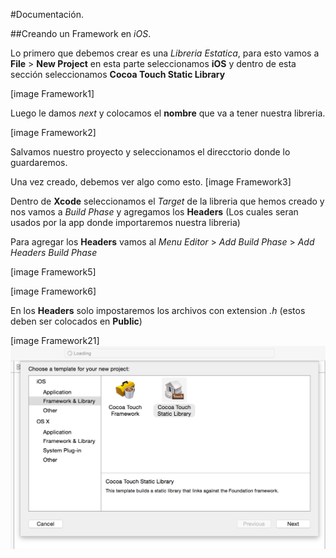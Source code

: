 #Documentación.

##Creando un Framework en _iOS_.

Lo primero que debemos crear es una _Libreria Estatica_, para esto vamos a __File__ > __New Project__ en esta parte seleccionamos __iOS__ y dentro de esta sección seleccionamos __Cocoa Touch Static Library__

[image Framework1]

Luego le damos _next_ y colocamos el __nombre__ que va a tener nuestra libreria.

[image Framework2]

Salvamos nuestro proyecto y seleccionamos el direcctorio donde lo guardaremos. 

Una vez creado, debemos ver algo como esto.
[image Framework3]

Dentro de __Xcode__ seleccionamos el _Target_ de la libreria que hemos creado y nos vamos a _Build Phase_ y agregamos los __Headers__ (Los cuales seran usados por la app donde importaremos nuestra libreria)

Para agregar los __Headers__ vamos al _Menu Editor_ > _Add Build Phase_ > _Add Headers Build Phase_

[image Framework5]

[image Framework6]

En los __Headers__ solo impostaremos los archivos con extension _.h_ (estos deben ser colocados en __Public__)

[image Framework21]
![](https://raw.githubusercontent.com/jghg02/Framework_iOS/master/img/Framework1.png)



